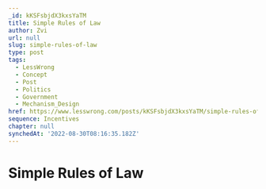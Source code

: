 ```yaml
---
_id: kKSFsbjdX3kxsYaTM
title: Simple Rules of Law
author: Zvi
url: null
slug: simple-rules-of-law
type: post
tags:
  - LessWrong
  - Concept
  - Post
  - Politics
  - Government
  - Mechanism_Design
href: https://www.lesswrong.com/posts/kKSFsbjdX3kxsYaTM/simple-rules-of-law
sequence: Incentives
chapter: null
synchedAt: '2022-08-30T08:16:35.182Z'
---
```


# Simple Rules of Law
